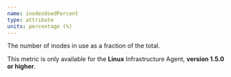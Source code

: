 ```yaml
---
name: inodesUsedPercent
type: attribute
units: percentage (%)
---
```


The number of inodes in use as a fraction of the total.

This metric is only available for the **Linux** Infrastructure Agent, **version 1.5.0 or higher**.